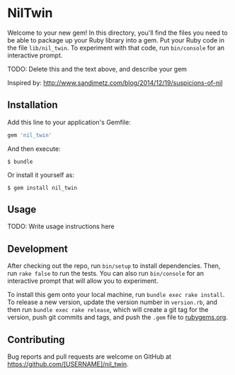 # NilTwin

Welcome to your new gem! In this directory, you'll find the files you need to be able to package up your Ruby library into a gem. Put your Ruby code in the file `lib/nil_twin`. To experiment with that code, run `bin/console` for an interactive prompt.

TODO: Delete this and the text above, and describe your gem

Inspired by: http://www.sandimetz.com/blog/2014/12/19/suspicions-of-nil

## Installation

Add this line to your application's Gemfile:

```ruby
gem 'nil_twin'
```

And then execute:

    $ bundle

Or install it yourself as:

    $ gem install nil_twin

## Usage

TODO: Write usage instructions here

## Development

After checking out the repo, run `bin/setup` to install dependencies. Then, run `rake false` to run the tests. You can also run `bin/console` for an interactive prompt that will allow you to experiment.

To install this gem onto your local machine, run `bundle exec rake install`. To release a new version, update the version number in `version.rb`, and then run `bundle exec rake release`, which will create a git tag for the version, push git commits and tags, and push the `.gem` file to [rubygems.org](https://rubygems.org).

## Contributing

Bug reports and pull requests are welcome on GitHub at https://github.com/[USERNAME]/nil_twin.

